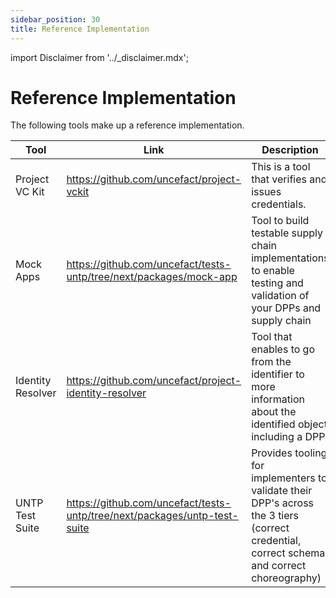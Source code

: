 ```yaml
---
sidebar_position: 30
title: Reference Implementation
---
```


import Disclaimer from '../\_disclaimer.mdx';

<Disclaimer />

# Reference Implementation

The following tools make up a reference implementation.  

| Tool          | Link     | Description              | Status   |
| ------------- | ------------- | ------------- | ------------- |
| Project VC Kit	 | https://github.com/uncefact/project-vckit | This is a tool that verifies and issues credentials.  | Active Development |
| Mock Apps | https://github.com/uncefact/tests-untp/tree/next/packages/mock-app | Tool to build testable supply chain implementations to enable testing and validation of your DPPs and supply chain | Active Development |
| Identity Resolver |  https://github.com/uncefact/project-identity-resolver | Tool that enables to go from the identifier to more information about the identified object including a DPP | Active Development |
| UNTP Test Suite |  https://github.com/uncefact/tests-untp/tree/next/packages/untp-test-suite | Provides tooling for implementers to validate their DPP's across the 3 tiers (correct credential, correct schema, and correct choreography) | Active Development |

